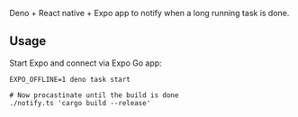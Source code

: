 Deno + React native + Expo app to notify when a long running task is done.

## Usage

Start Expo and connect via Expo Go app:
```shell
EXPO_OFFLINE=1 deno task start
```

```shell
# Now procastinate until the build is done
./notify.ts 'cargo build --release'
```
